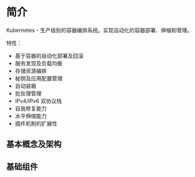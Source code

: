 # 简介

Kubernetes - 生产级别的容器编排系统。实现自动化的容器部署、伸缩和管理。

特性：

- 基于容器的自动化部署及回滚
- 服务发现及负载均衡
- 存储资源编排
- 秘钥及应用配置管理
- 自动装箱
- 批处理管理
- IPv4/IPv6 双协议栈
- 自我修复能力
- 水平伸缩能力
- 插件机制的扩展性

## 基本概念及架构

## 基础组件
